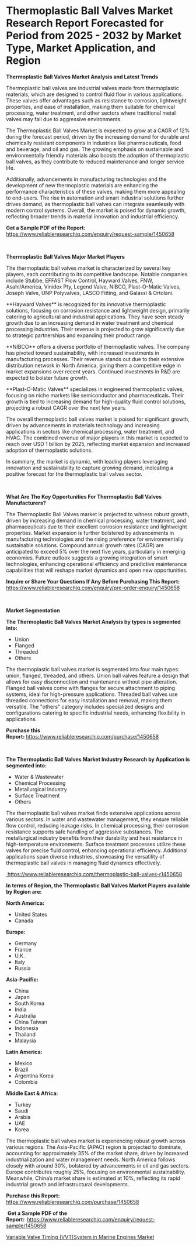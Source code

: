 <p><h1>Thermoplastic Ball Valves Market Research Report Forecasted for Period from 2025 -  2032 by Market Type, Market Application, and Region</h1></p><p><strong>Thermoplastic Ball Valves Market Analysis and Latest Trends</strong></p>
<p><p>Thermoplastic ball valves are industrial valves made from thermoplastic materials, which are designed to control fluid flow in various applications. These valves offer advantages such as resistance to corrosion, lightweight properties, and ease of installation, making them suitable for chemical processing, water treatment, and other sectors where traditional metal valves may fail due to aggressive environments.</p><p>The Thermoplastic Ball Valves Market is expected to grow at a CAGR of 12% during the forecast period, driven by the increasing demand for durable and chemically resistant components in industries like pharmaceuticals, food and beverage, and oil and gas. The growing emphasis on sustainable and environmentally friendly materials also boosts the adoption of thermoplastic ball valves, as they contribute to reduced maintenance and longer service life.</p><p>Additionally, advancements in manufacturing technologies and the development of new thermoplastic materials are enhancing the performance characteristics of these valves, making them more appealing to end-users. The rise in automation and smart industrial solutions further drives demand, as thermoplastic ball valves can integrate seamlessly with modern control systems. Overall, the market is poised for dynamic growth, reflecting broader trends in material innovation and industrial efficiency.</p></p>
<p><strong>Get a Sample PDF of the Report:&nbsp;</strong> <a href="https://www.reliableresearchiq.com/enquiry/request-sample/1450658?utm_campaign=1720&utm_medium=2&utm_source=Github&utm_content=ia&utm_term=11042025&utm_id=thermoplastic-ball-valves">https://www.reliableresearchiq.com/enquiry/request-sample/1450658</a></p>
<p>&nbsp;</p>
<p><strong>Thermoplastic Ball Valves Major Market Players</strong></p>
<p><p>The thermoplastic ball valves market is characterized by several key players, each contributing to its competitive landscape. Notable companies include Stubbe, EFFAST Flow Control, Hayward Valves, FNW, Asahi/America, Vinidex Pty, Legend Valve, NIBCO, Plast-O-Matic Valves, Joseph Valve, UNP Polyvalves, LASCO Fitting, and Galassi & Ortolani.</p><p>**Hayward Valves** is recognized for its innovative thermoplastic solutions, focusing on corrosion resistance and lightweight design, primarily catering to agricultural and industrial applications. They have seen steady growth due to an increasing demand in water treatment and chemical processing industries. Their revenue is projected to grow significantly due to strategic partnerships and expanding their product range.</p><p>**NIBCO** offers a diverse portfolio of thermoplastic valves. The company has pivoted toward sustainability, with increased investments in manufacturing processes. Their revenue stands out due to their extensive distribution network in North America, giving them a competitive edge in market expansions over recent years. Continued investments in R&D are expected to bolster future growth.</p><p>**Plast-O-Matic Valves** specializes in engineered thermoplastic valves, focusing on niche markets like semiconductor and pharmaceuticals. Their growth is tied to increasing demand for high-quality fluid control solutions, projecting a robust CAGR over the next few years.</p><p>The overall thermoplastic ball valves market is poised for significant growth, driven by advancements in materials technology and increasing applications in sectors like chemical processing, water treatment, and HVAC. The combined revenue of major players in this market is expected to reach over USD 1 billion by 2025, reflecting market expansion and increased adoption of thermoplastic solutions.</p><p>In summary, the market is dynamic, with leading players leveraging innovation and sustainability to capture growing demand, indicating a positive forecast for the thermoplastic ball valves sector.</p></p>
<p>&nbsp;</p>
<p><strong>What Are The Key Opportunities For Thermoplastic Ball Valves Manufacturers?</strong></p>
<p><p>The Thermoplastic Ball Valves market is projected to witness robust growth, driven by increasing demand in chemical processing, water treatment, and pharmaceuticals due to their excellent corrosion resistance and lightweight properties. Market expansion is further bolstered by advancements in manufacturing technologies and the rising preference for environmentally sustainable solutions. Compound annual growth rates (CAGR) are anticipated to exceed 5% over the next five years, particularly in emerging economies. Future outlook suggests a growing integration of smart technologies, enhancing operational efficiency and predictive maintenance capabilities that will reshape market dynamics and open new opportunities.</p></p>
<p><strong>Inquire or Share Your Questions If Any Before Purchasing This Report:</strong> <a href="https://www.reliableresearchiq.com/enquiry/pre-order-enquiry/1450658?utm_campaign=1720&utm_medium=2&utm_source=Github&utm_content=ia&utm_term=11042025&utm_id=thermoplastic-ball-valves">https://www.reliableresearchiq.com/enquiry/pre-order-enquiry/1450658</a></p>
<p>&nbsp;</p>
<p><strong>Market Segmentation</strong></p>
<p><strong>The Thermoplastic Ball Valves Market Analysis by types is segmented into:</strong></p>
<p><ul><li>Union</li><li>Flanged</li><li>Threaded</li><li>Others</li></ul></p>
<p><p>The thermoplastic ball valves market is segmented into four main types: union, flanged, threaded, and others. Union ball valves feature a design that allows for easy disconnection and maintenance without pipe alteration. Flanged ball valves come with flanges for secure attachment to piping systems, ideal for high-pressure applications. Threaded ball valves use threaded connections for easy installation and removal, making them versatile. The "others" category includes specialized designs and configurations catering to specific industrial needs, enhancing flexibility in applications.</p></p>
<p><strong>Purchase this Report:&nbsp;</strong><a href="https://www.reliableresearchiq.com/purchase/1450658?utm_campaign=1720&utm_medium=2&utm_source=Github&utm_content=ia&utm_term=11042025&utm_id=thermoplastic-ball-valves">https://www.reliableresearchiq.com/purchase/1450658</a></p>
<p>&nbsp;</p>
<p><strong>The Thermoplastic Ball Valves Market Industry Research by Application is segmented into:</strong></p>
<p><ul><li>Water & Wastewater</li><li>Chemical Processing</li><li>Metallurgical Industry</li><li>Surface Treatment</li><li>Others</li></ul></p>
<p><p>The thermoplastic ball valves market finds extensive applications across various sectors. In water and wastewater management, they ensure reliable flow control, reducing leakage risks. In chemical processing, their corrosion resistance supports safe handling of aggressive substances. The metallurgical industry benefits from their durability and heat resistance in high-temperature environments. Surface treatment processes utilize these valves for precise fluid control, enhancing operational efficiency. Additional applications span diverse industries, showcasing the versatility of thermoplastic ball valves in managing fluid dynamics effectively.</p></p>
<p><a href="https://www.reliableresearchiq.com/thermoplastic-ball-valves-r1450658?utm_campaign=1720&utm_medium=2&utm_source=Github&utm_content=ia&utm_term=11042025&utm_id=thermoplastic-ball-valves">&nbsp;https://www.reliableresearchiq.com/thermoplastic-ball-valves-r1450658</a></p>
<p><strong>In terms of Region, the Thermoplastic Ball Valves Market Players available by Region are:</strong></p>
<p>
    <p> <strong> North America: </strong>
        <ul>
            <li>United States</li>
            <li>Canada</li>
        </ul>
        </p> 
    <p> <strong> Europe: </strong>
        <ul>
            <li>Germany</li>
            <li>France</li>
            <li>U.K.</li>
            <li>Italy</li>
            <li>Russia</li>
        </ul>
        </p> 
    <p> <strong> Asia-Pacific: </strong>
        <ul>
            <li>China</li>
            <li>Japan</li>
            <li>South Korea</li>
            <li>India</li>
            <li>Australia</li>
            <li>China Taiwan</li>
            <li>Indonesia</li>
            <li>Thailand</li>
            <li>Malaysia</li>
        </ul>
        </p> 
    <p> <strong> Latin America: </strong>
        <ul>
            <li>Mexico</li>
            <li>Brazil</li>
            <li>Argentina Korea</li>
            <li>Colombia</li>
        </ul>
        </p> 
    <p> <strong> Middle East & Africa: </strong>
        <ul>
            <li>Turkey</li>
            <li>Saudi</li>
            <li>Arabia</li>
            <li>UAE</li>
            <li>Korea</li>
        </ul>
    </p>
    </p>
<p><p>The thermoplastic ball valves market is experiencing robust growth across various regions. The Asia-Pacific (APAC) region is projected to dominate, accounting for approximately 35% of the market share, driven by increased industrialization and water management needs. North America follows closely with around 30%, bolstered by advancements in oil and gas sectors. Europe contributes roughly 25%, focusing on environmental sustainability. Meanwhile, China’s market share is estimated at 10%, reflecting its rapid industrial growth and infrastructural developments.</p></p>
<p><strong>Purchase this Report: </strong><a href="https://www.reliableresearchiq.com/purchase/1450658?utm_campaign=1720&utm_medium=2&utm_source=Github&utm_content=ia&utm_term=11042025&utm_id=thermoplastic-ball-valves">https://www.reliableresearchiq.com/purchase/1450658</a></p>
<p>&nbsp;<strong>Get a Sample PDF of the Report:&nbsp;&nbsp;</strong><a href="https://www.reliableresearchiq.com/enquiry/request-sample/1450658?utm_campaign=1720&utm_medium=2&utm_source=Github&utm_content=ia&utm_term=11042025&utm_id=thermoplastic-ball-valves">https://www.reliableresearchiq.com/enquiry/request-sample/1450658</a></p>
<p><strong></strong></p>
<p><p><a href="https://github.com/jullselai/Market-Research-Report-List-1/blob/main/variable-valve-timing-vvtsystem-in-marine-engines-market.md?utm_campaign=1720&utm_medium=2&utm_source=Github&utm_content=ia&utm_term=11042025&utm_id=thermoplastic-ball-valves">Variable Valve Timing (VVT)System in Marine Engines Market</a></p></p>